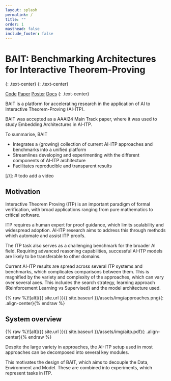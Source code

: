 ```yaml
---
layout: splash
permalink: /
title: ""
order: 1
masthead: false
include_footer: false
---
```

<p></p>

# BAIT: Benchmarking Architectures for Interactive Theorem-Proving
{: .text-center}
{: .text-center}

<a href="https://github.com/sean-lamont/bait" class="btn btn--primary">Code</a> <a href="#" class="btn btn--primary">Paper</a>
<a href="/bait/assets/img/poster.pdf" class="btn btn--primary">Poster</a> <a href="/bait/docs/" class="btn btn--primary">Docs</a>
{: .text-center}

BAIT is a platform for accelerating research in the application of AI to Interactive Theorem-Proving (AI-ITP). 

BAIT was accepted as a AAAI24 Main Track paper, where it was used to study Embedding Architectures in AI-ITP.

To summarise, BAIT
- Integrates a (growing) collection of current AI-ITP approaches and benchmarks into a unified platform
- Streamlines developing and experimenting with the different components of AI-ITP architecture
- Facilitates reproducible and transparent results


[//]: # todo add a video

## Motivation
Interactive Theorem Proving (ITP) is an important paradigm of formal verification,
with broad applications ranging from pure mathematics to critical software.

ITP requires a human expert for proof guidance, which limits scalability and widespread adoption.
AI-ITP research aims to address this through methods which automate and assist ITP proofs.

The ITP task also serves as a challenging benchmark for the broader AI field.
Requiring advanced reasoning capabilities, successful AI-ITP models are likely to be transferable to other domains.

Current AI-ITP results are spread across several ITP systems and benchmarks, which complicates comparisons between them.
This is magnified by the variety and complexity of the approaches, which can vary over several axes.
This includes the search strategy, learning approach (Reinforcement Learning vs Supervised) and the model architecture used.

{% raw %}![alt]({{ site.url }}{{ site.baseurl }}/assets/img/approaches.png){: .align-center}{% endraw %}


## System overview
{% raw %}![alt]({{ site.url }}{{ site.baseurl }}/assets/img/aitp.pdf){: .align-center}{% endraw %}

Despite the large variety in approaches, the AI-ITP setup used in most approaches can be decomposed into several key modules. 

This motivates the design of BAIT, which aims to decouple the Data, Environment and Model.
These are combined into experiments, which represent tasks in ITP.